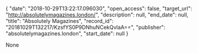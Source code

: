 {
  "date": "2018-10-29T13:22:17.096030", 
  "open_access": false, 
  "target_url": "http://absolutelymagazines.london/", 
  "description": null, 
  "end_date": null, 
  "title": "Absolutely Magazines", 
  "record_id": "20181029T132217/KzsfYS0P9DNhuNCekQvlaA==", 
  "publisher": "absolutelymagazines.london", 
  "start_date": null
}

None